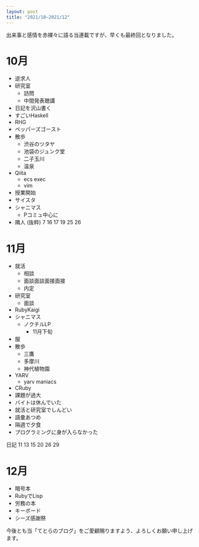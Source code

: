 ```yaml
---
layout: post
title: "2021/10~2021/12"
---
```


出来事と感情を赤裸々に語る当連載ですが、早くも最終回となりました。

# 10月
- 逆求人
- 研究室
  - 訪問
  - 中間発表聴講
- 日記を沢山書く
- すごいHaskell
- RHG
- ペッパーズゴースト
- 散歩
  - 渋谷のツタヤ
  - 池袋のジュンク堂
  - 二子玉川
  - 温泉
- Qiita
  - ecs exec
  - vim
- 授業開始
- サイスタ
- シャニマス
  - Pコミュ中心に
- 隣人
(抜粋) 7 16 17 19 25 26


# 11月
- 就活
  - 相談
  - 面談面談面接面接
  - 内定
- 研究室
  - 面談
- RubyKaigi
- シャニマス
  - ノクチルLP
    - 11月下旬
- 服
- 散歩
  - 三鷹
  - 多摩川
  - 神代植物園
- YARV
  - yarv maniacs
- CRuby
- 課題が過大
- バイトは休んでいた
- 就活と研究室でしんどい
- 語彙あつめ
- 隔週で夕食
- プログラミングに身が入らなかった

日記 11 13 15 20 26 29

# 12月
- 暗号本
- RubyでLisp
- 労務の本
- キーボード
- シーズ感謝祭


今後とも当「てとらのブログ」をご愛顧賜りますよう、よろしくお願い申し上げます。

